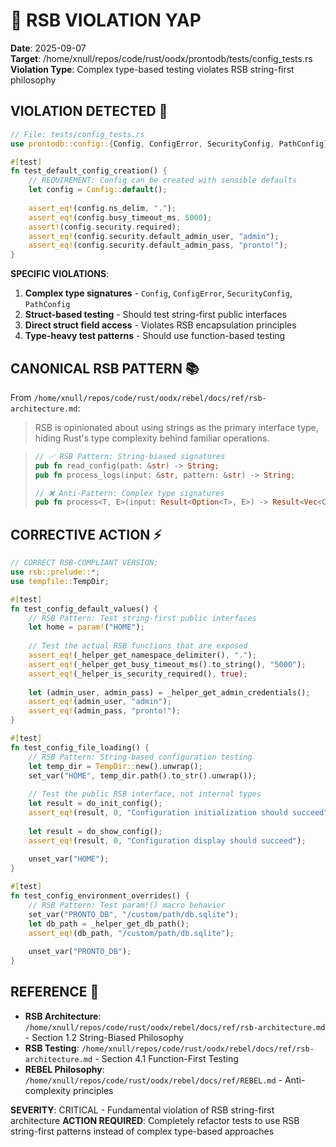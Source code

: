# 🦊 RSB VIOLATION YAP
**Date**: 2025-09-07  
**Target**: /home/xnull/repos/code/rust/oodx/prontodb/tests/config_tests.rs
**Violation Type**: Complex type-based testing violates RSB string-first philosophy

## VIOLATION DETECTED 🚨
```rust
// File: tests/config_tests.rs
use prontodb::config::{Config, ConfigError, SecurityConfig, PathConfig};

#[test]
fn test_default_config_creation() {
    // REQUIREMENT: Config can be created with sensible defaults
    let config = Config::default();
    
    assert_eq!(config.ns_delim, ".");
    assert_eq!(config.busy_timeout_ms, 5000);
    assert!(config.security.required);
    assert_eq!(config.security.default_admin_user, "admin");
    assert_eq!(config.security.default_admin_pass, "pronto!");
}
```

**SPECIFIC VIOLATIONS**:
1. **Complex type signatures** - `Config`, `ConfigError`, `SecurityConfig`, `PathConfig`
2. **Struct-based testing** - Should test string-first public interfaces
3. **Direct struct field access** - Violates RSB encapsulation principles
4. **Type-heavy test patterns** - Should use function-based testing

## CANONICAL RSB PATTERN 📚
From `/home/xnull/repos/code/rust/oodx/rebel/docs/ref/rsb-architecture.md`:

> RSB is opinionated about using strings as the primary interface type, hiding Rust's type complexity behind familiar operations.

> ```rust
> // ✅ RSB Pattern: String-biased signatures
> pub fn read_config(path: &str) -> String;
> pub fn process_logs(input: &str, pattern: &str) -> String;
> 
> // ❌ Anti-Pattern: Complex type signatures
> pub fn process<T, E>(input: Result<Option<T>, E>) -> Result<Vec<Config>, ProcessError>
> ```

## CORRECTIVE ACTION ⚡
```rust
// CORRECT RSB-COMPLIANT VERSION:
use rsb::prelude::*;
use tempfile::TempDir;

#[test]
fn test_config_default_values() {
    // RSB Pattern: Test string-first public interfaces
    let home = param!("HOME");
    
    // Test the actual RSB functions that are exposed
    assert_eq!(_helper_get_namespace_delimiter(), ".");
    assert_eq!(_helper_get_busy_timeout_ms().to_string(), "5000");
    assert_eq!(_helper_is_security_required(), true);
    
    let (admin_user, admin_pass) = _helper_get_admin_credentials();
    assert_eq!(admin_user, "admin");
    assert_eq!(admin_pass, "pronto!");
}

#[test]
fn test_config_file_loading() {
    // RSB Pattern: String-based configuration testing
    let temp_dir = TempDir::new().unwrap();
    set_var("HOME", temp_dir.path().to_str().unwrap());
    
    // Test the public RSB interface, not internal types
    let result = do_init_config();
    assert_eq!(result, 0, "Configuration initialization should succeed");
    
    let result = do_show_config();
    assert_eq!(result, 0, "Configuration display should succeed");
    
    unset_var("HOME");
}

#[test]
fn test_config_environment_overrides() {
    // RSB Pattern: Test param!() macro behavior
    set_var("PRONTO_DB", "/custom/path/db.sqlite");
    let db_path = _helper_get_db_path();
    assert_eq!(db_path, "/custom/path/db.sqlite");
    
    unset_var("PRONTO_DB");
}
```

## REFERENCE 📖
- **RSB Architecture**: `/home/xnull/repos/code/rust/oodx/rebel/docs/ref/rsb-architecture.md` - Section 1.2 String-Biased Philosophy  
- **RSB Testing**: `/home/xnull/repos/code/rust/oodx/rebel/docs/ref/rsb-architecture.md` - Section 4.1 Function-First Testing
- **REBEL Philosophy**: `/home/xnull/repos/code/rust/oodx/rebel/docs/ref/REBEL.md` - Anti-complexity principles

**SEVERITY**: CRITICAL - Fundamental violation of RSB string-first architecture
**ACTION REQUIRED**: Completely refactor tests to use RSB string-first patterns instead of complex type-based approaches